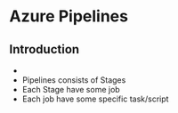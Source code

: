 # Azure Pipelines

## Introduction

- 
- Pipelines consists of Stages
- Each Stage have some job
- Each job have some specific task/script
